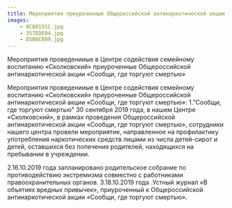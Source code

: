 ```yaml
---
title: Мероприятия приуроченные Общероссийской антинаркотической акции «Сообщи, где торгуют смертью»
images:
    - 0C88191C.jpg
    - 357EDE04.jpg
    - D5B0CB99.jpg    
---
```



Мероприятия проведенииые в Центре содействия семейному воспитанию «Сколковский» приуроченные Общероссийской антинаркотической акции «Сообщи, где торгуют смертью»

<!--more-->
Мероприятия проведенииые в Центре содействия семейному воспитанию «Сколковский» приуроченные Общероссийской антинаркотической акции «Сообщи, где торгуют смертью»:
1."Сообщи, где торгуют смертью"
30  сентября  2019 года, в нашем Центре «Сколковский», в рамках проведения Общероссийской антинаркотической акции «Сообщи, где торгуют смертью», сотрудники нашего центра провели мероприятие, направленное на профилактику употребления наркотических средств лицами из числа детей-сирот и детей, оставшихся без попечения родителей, находящихся на пребывании в учреждении.

2.16.10.2019 года запланировано родительское собрание по противодействию экстремизма совместно с работниками правоохранительных органов.
3.18.10.2019 года .Устный журнал «В объятиях вредных привычек», приуроченный к Общероссийской антинаркотической акции «Сообщи, где торгуют смертью». 